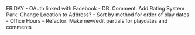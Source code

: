 FRIDAY
    - OAuth linked with Facebook
    - DB:
        Comment: Add Rating System
        Park: Change Location to Address?
    - Sort by method for order of play dates
    - Office Hours
    - Refactor:
        Make new/edit partials for playdates and comments



